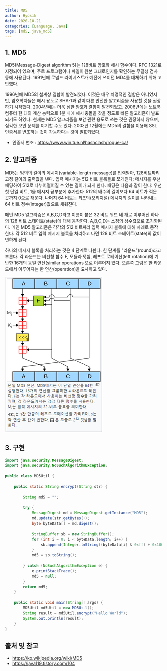 ```yaml
---
title: MD5
author: Hyosik
date: 2020-10-21
categories: [Language, Java]
tags: [md5, java_md5]
---
```


## 1. MD5
MD5(Message-Digest algorithm 5)는 128비트 암호화 해시 함수이다. RFC 1321로 지정되어 있으며, 주로 프로그램이나 파일이 원본 그대로인지를 확인하는 무결성 검사 등에 사용된다. 1991년에 로널드 라이베스트가 예전에 쓰이던 MD4를 대체하기 위해 고안했다.

1996년에 MD5의 설계상 결함이 발견되었다. 이것은 매우 치명적인 결함은 아니었지만, 암호학자들은 해시 용도로 SHA-1과 같이 다른 안전한 알고리즘을 사용할 것을 권장하기 시작했다. 2004년에는 더욱 심한 암호화 결함이 발견되었고. 2006년에는 노트북 컴퓨터 한 대의 계산 능력으로 1분 내에 해시 충돌을 찾을 정도로 빠른 알고리즘이 발표되기도 하였다. 현재는 MD5 알고리즘을 보안 관련 용도로 쓰는 것은 권장하지 않으며, 심각한 보안 문제를 야기할 수도 있다. 2008년 12월에는 MD5의 결함을 이용해 SSL 인증서를 변조하는 것이 가능하다는 것이 발표되었다.

* 인증서 변조 : <https://www.win.tue.nl/hashclash/rogue-ca/> 

## 2. 알고리즘
MD5는 임의의 길이의 메시지(variable-length message)를 입력받아, 128비트짜리 고정 길이의 출력값을 낸다. 입력 메시지는 512 비트 블록들로 쪼개진다; 메시지를 우선 패딩하여 512로 나누어떨어질 수 있는 길이가 되게 한다. 패딩은 다음과 같이 한다: 우선 첫 단일 비트, 1을 메시지 끝부분에 추가한다. 512의 배수의 길이보다 64 비트가 적은 곳까지 0으로 채운다. 나머지 64 비트는 최초의(오리지널) 메시지의 길이를 나타내는 64 비트 정수(integer)값으로 채워진다.

메인 MD5 알고리즘은 A,B,C,D라고 이름이 붙은 32 비트 워드 네 개로 이루어진 하나의 128 비트 스테이트(state)에 대해 동작한다. A,B,C,D는 소정의 상수값으로 초기화된다. 메인 MD5 알고리즘은 각각의 512 비트짜리 입력 메시지 블록에 대해 차례로 동작한다. 각 512 비트 입력 메시지 블록을 처리하고 나면 128 비트 스테이트(state)의 값이 변하게 된다.

하나의 메시지 블록을 처리하는 것은 4 단계로 나뉜다. 한 단계를 "라운드"(round)라고 부른다. 각 라운드는 비선형 함수 F, 모듈라 덧셈, 레프트 로테이션(left rotation)에 기반한 16개의 동일 연산(similar operations)으로 이루어져 있다. 오른쪽 그림은 한 라운드에서 이루어지는 한 연산(operation)을 묘사하고 있다.

![img001](/assets/img/2020-10-21-md5/img001.png)

## 3. 구현

```java
import java.security.MessageDigest;
import java.security.NoSuchAlgorithmException;

public class MD5Util {

    public static String encrypt(String str) {

        String md5 = "";

        try {
            MessageDigest md = MessageDigest.getInstance("MD5");
            md.update(str.getBytes());
            byte byteData[] = md.digest();

            StringBuffer sb = new StringBuffer();
            for (int i = 0; i < byteData.length; i++) {
                sb.append(Integer.toString((byteData[i] & 0xff) + 0x100, 16).substring(1));
            }
            md5 = sb.toString();

        } catch (NoSuchAlgorithmException e) {
            e.printStackTrace();
            md5 = null;
        }
        return md5;
    }

    public static void main(String[] args) {
        MD5Util md5Util = new MD5Util();
        String result = md5Util.encrypt("Hello World");
        System.out.println(result);
    }
}
```

## 출처 및 참고
* <https://ko.wikipedia.org/wiki/MD5>
* <https://java119.tistory.com/104>
